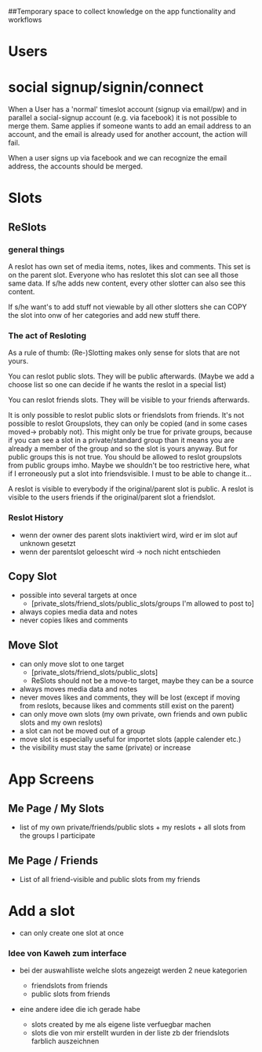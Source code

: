 ##Temporary space to collect knowledge on the app functionality and workflows

# Users

# social signup/signin/connect

When a User has a 'normal' timeslot account (signup via email/pw) and in parallel
a social-signup account (e.g. via facebook) it is not possible to merge them.
Same applies if someone wants to add an email address to an account, and the
email is already used for another account, the action will fail.

When a user signs up via facebook and we can recognize the email address, the
accounts should be merged.

# Slots
## ReSlots

### general things

A reslot has own set of media items, notes, likes and comments. This set is on the parent slot.
Everyone who has reslotet this slot can see all those same data.
If s/he adds new content, every other slotter can also see this content.

If s/he want's to add stuff not viewable by all other slotters she
can COPY the slot into onw of her categories and add new stuff there.

### The act of Resloting

As a rule of thumb: (Re-)Slotting makes only sense for slots that are not yours.

You can reslot public slots. They will be public afterwards. (Maybe we
add a choose list so one can decide if he wants the reslot in a special list)

You can reslot friends slots. They will be visible to your friends afterwards.


It is only possible to reslot public slots or friendslots from friends.
It's not possible to reslot Groupslots, they can only be copied (and in some cases moved-> probably not).
This might only be true for private groups, because if you can see a slot in a private/standard group than it means
you are already a member of the group and so the slot is yours anyway.
But for public groups this is not true. You should be allowed to reslot groupslots from public groups imho.
Maybe we shouldn't be too restrictive here, what if I erroneously put a slot into friendsvisible.
I must to be able to change it...

A reslot is visible to everybody if the original/parent slot is public.
A reslot is visible to the users friends if the original/parent slot a friendslot.

### Reslot History

- wenn der owner des parent slots inaktiviert wird, wird er im slot auf unknown gesetzt
- wenn der parentslot geloescht wird -> noch nicht entschieden

## Copy Slot
- possible into several targets at once
    - [private_slots/friend_slots/public_slots/groups I'm allowed to post to]
- always copies media data and notes
- never copies likes and comments

## Move Slot
- can only move slot to one target
    - [private_slots/friend_slots/public_slots]
    - ReSlots should not be a move-to target, maybe they can be a source
- always moves media data and notes
- never moves likes and comments, they will be lost (except if moving from reslots, because likes and comments still exist on the parent)
- can only move own slots (my own private, own friends and own public slots and my own reslots)
- a slot can not be moved out of a group
- move slot is especially useful for importet slots (apple calender etc.)
- the visibility must stay the same (private) or increase

# App Screens
## Me Page / My Slots

- list of my own private/friends/public slots + my reslots + all slots from the groups I participate

## Me Page / Friends

- List of all friend-visible and public slots from my friends

# Add a slot

- can only create one slot at once

### Idee von Kaweh zum interface
- bei der auswahlliste welche slots angezeigt werden 2 neue kategorien
    - friendslots from friends
    - public slots from friends

- eine andere idee die ich gerade habe
    - slots created by me als eigene liste verfuegbar machen
    - slots die von mir erstellt wurden in der liste zb der friendslots farblich auszeichnen
